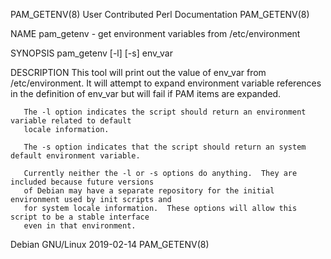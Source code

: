 PAM_GETENV(8)                     User Contributed Perl Documentation                    PAM_GETENV(8)

NAME
       pam_getenv - get environment variables from /etc/environment

SYNOPSIS
       pam_getenv [-l] [-s] env_var

DESCRIPTION
       This tool  will print out the value of env_var from /etc/environment.  It will attempt to
       expand environment variable references in the definition of env_var but will fail if PAM items
       are expanded.

       The -l option indicates the script should return an environment variable related to default
       locale information.

       The -s option indicates that the script should return an system default environment variable.

       Currently neither the -l or -s options do anything.  They are included because future versions
       of Debian may have a separate repository for the initial environment used by init scripts and
       for system locale information.  These options will allow this script to be a stable interface
       even in that environment.

Debian GNU/Linux                              2019-02-14                                 PAM_GETENV(8)
